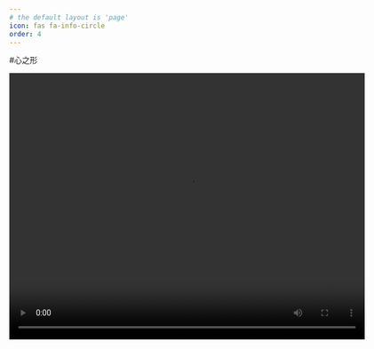 ```yaml
---
# the default layout is 'page'
icon: fas fa-info-circle
order: 4
---
```


#心之形

<video width="640" height="480" controls>
  <source src="movie480.mp4" type="video/mp4">
</video>